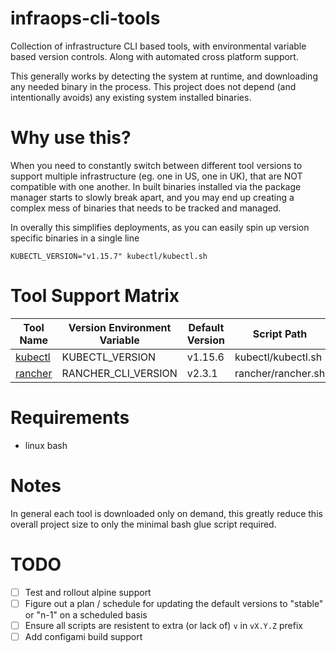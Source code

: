 # infraops-cli-tools
Collection of infrastructure CLI based tools, with environmental variable based version controls. Along with automated cross platform support.

This generally works by detecting the system at runtime, and downloading any needed binary in the process. This project does not depend (and intentionally avoids) any existing system installed binaries.

# Why use this?

When you need to constantly switch between different tool versions to support multiple infrastructure (eg. one in US, one in UK), that are NOT compatible with one another. 
In built binaries installed via the package manager starts to slowly break apart, and you may end up creating a complex mess of binaries that needs to be tracked and managed.

In overally this simplifies deployments, as you can easily spin up version specific binaries in a single line

```
KUBECTL_VERSION="v1.15.7" kubectl/kubectl.sh
```

# Tool Support Matrix

| Tool Name                                        | Version Environment Variable | Default Version | Script Path        |
|--------------------------------------------------|------------------------------|-----------------|--------------------|
| [kubectl](https://github.com/kubernetes/kubectl) | KUBECTL_VERSION              | v1.15.6         | kubectl/kubectl.sh |
| [rancher](https://github.com/rancher/cli)        | RANCHER_CLI_VERSION          | v2.3.1          | rancher/rancher.sh |

# Requirements

- linux bash 

# Notes

In general each tool is downloaded only on demand, this greatly reduce this overall project size to only the minimal bash glue script required.

# TODO

- [ ] Test and rollout alpine support
- [ ] Figure out a plan / schedule for updating the default versions to "stable" or "n-1" on a scheduled basis
- [ ] Ensure all scripts are resistent to extra (or lack of) `v` in `vX.Y.Z` prefix
- [ ] Add configami build support
